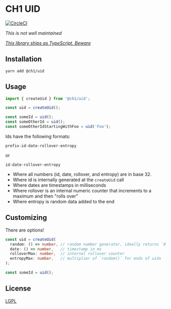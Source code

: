 # CH1 UID

[![CircleCI](https://circleci.com/gh/bennett000/ch1-uid.svg?style=svg)](https://circleci.com/gh/bennett000/ch1-uid)

_This is not well maintained_

[_This library ships as TypeScript, Beware_](https://gist.github.com/bennett000/a26dfc8cf15e5d97139e41b0711f3fe0#file-the-case-for-shipping-ts-as-ts-md 'Why Ship TS as TS')

## Installation

`yarn add @ch1/uid`

## Usage

```ts
import { createUid } from '@ch1/uid';

const uid = createUid();

const someId = uid();
const someOtherId = uid();
const someOtherIdStartingWithFoo = uid('Foo');
```

Ids have the following formats:


`prefix-id-date-rollover-entropy` 

or 

`id-date-rollover-entropy`

* Where all numbers (id, date, rollover, and entropy) are in base 32.
* Where id is internally generated at the `createUid` call
* Where dates are timestamps in milliseconds
* Where rollover is an internal numeric counter that increments to a maximum and then "rolls over"
* Where entropy is random data added to the end

## Customizing

There are options!

```ts
const uid = createUid(
  random: () => number, // random number generator, ideally returns `0 <= x < 1` 
  date: () => number,   // timestamp in ms
  rolloverMax: number,  // internal rollover counter 
  entropyMax: number,   // multiplier of `random()` for ends of uids
);

const someId = uid();
```

## License

[LGPL](./LICENSE 'Lesser GNU Public License')
